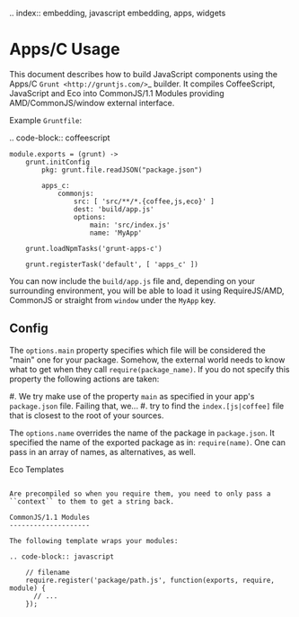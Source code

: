 .. index:: embedding, javascript embedding, apps, widgets

Apps/C Usage
============

This document describes how to build JavaScript components using the Apps/C `Grunt <http://gruntjs.com/>`_ builder. It compiles CoffeeScript, JavaScript and Eco into CommonJS/1.1 Modules providing AMD/CommonJS/window external interface.

Example ``Gruntfile``:

.. code-block:: coffeescript

    module.exports = (grunt) ->
        grunt.initConfig
            pkg: grunt.file.readJSON("package.json")
            
            apps_c:
                commonjs:
                    src: [ 'src/**/*.{coffee,js,eco}' ]
                    dest: 'build/app.js'
                    options:
                        main: 'src/index.js'
                        name: 'MyApp'

        grunt.loadNpmTasks('grunt-apps-c')

        grunt.registerTask('default', [ 'apps_c' ])

You can now include the ``build/app.js`` file and, depending on your surrounding environment, you will be able to load it using RequireJS/AMD, CommonJS or straight from ``window`` under the ``MyApp`` key.

Config
------

The ``options.main`` property specifies which file will be considered the "main" one for your package. Somehow, the external world needs to know what to get when they call ``require(package_name)``. If you do not specify this property the following actions are taken:

#. We try make use of the property ``main`` as specified in your app's ``package.json`` file. Failing that, we...
#. try to find the ``index.[js|coffee]`` file that is closest to the root of your sources.

The ``options.name`` overrides the name of the package in ``package.json``. It specified the name of the exported package as in: ``require(name)``. One can pass in an array of names, as alternatives, as well.

Eco Templates
~~~~~~~~~~~~~

Are precompiled so when you require them, you need to only pass a ``context`` to them to get a string back.

CommonJS/1.1 Modules
--------------------

The following template wraps your modules:

.. code-block:: javascript

    // filename
    require.register('package/path.js', function(exports, require, module) {
      // ...
    });